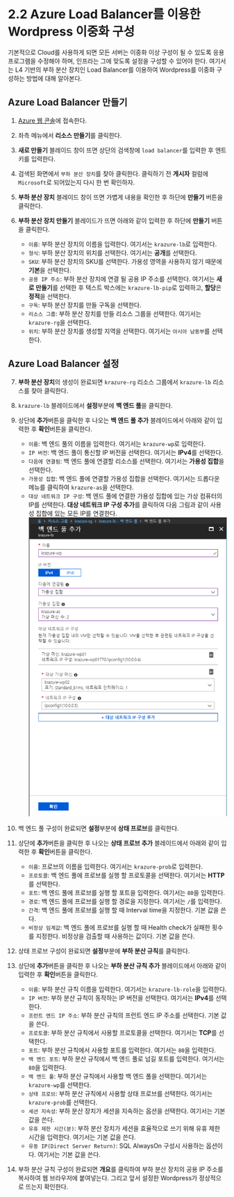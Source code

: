 # 2.2 Azure Load Balancer를 이용한 Wordpress 이중화 구성
기본적으로 Cloud를 사용하게 되면 모든 서버는 이중화 이상 구성이 될 수 있도록 응용프로그램을 수정해야 하며, 인프라는 그에 맞도록 설정을 구성할 수 있어야 한다. 여기서는 L4 기반의 부하 분산 장치인 Load Balancer를 이용하여 Wordpress를 이중화 구성하는 방법에 대해 알아본다.

## Azure Load Balancer 만들기
1. [Azure 웹 콘솔](https://portal.azure.com)에 접속한다.

2. 좌측 메뉴에서 **리소스 만들기**를 클릭한다.

3. **새로 만들기** 블레이드 창이 뜨면 상단의 검색창에 `load balancer`를 입력한 후 엔트키를 입력한다.

4. 검색된 화면에서 `부하 분산 장치`를 찾아 클릭한다. 클릭하기 전 **게시자** 컬럼에 `Microsoft`로 되어있는지 다시 한 번 확인하자.

5. **부하 분산 장치** 블레이드 창이 뜨면 가볍게 내용을 확인한 후 하단에 **만들기** 버튼을 클릭한다.

6. **부하 분산 장치 만들기** 블레이드가 뜨면 아래와 같이 입력한 후 하단에 **만들기** 버튼을 클릭한다.
    - `이름`: 부하 분산 장치의 이름을 입력한다. 여기서는 `krazure-lb`로 입력한다.
    - `형식`: 부하 분산 장치의 위치를 선택한다. 여기서는 **공개**를 선택한다.
    - `SKU`: 부하 분산 장치의 SKU를 선택한다. 가용성 영역을 사용하지 않기 때문에 **기본**을 선택한다.
    - `공용 IP 주소`: 부하 분산 장치에 연결 될 공용 IP 주소를 선택한다. 여기서는 **새로 만들기**를 선택한 후 텍스트 박스에는 `krazure-lb-pip`로 입력하고, **할당**은 **정적**을 선택한다.
    - `구독`: 부하 분산 장치를 만들 구독을 선택한다.
    - `리소스 그룹`: 부하 분산 장치를 만들 리소스 그룹을 선택한다. 여기서는 `krazure-rg`을 선택한다.
    - `위치`: 부하 분산 장치를 생성할 지역을 선택한다. 여기서는 `아시아 남동부`를 선택한다.

## Azure Load Balancer 설정
7. **부하 분산 장치**의 생성이 완료되면 `krazure-rg` 리소스 그룹에서 `krazure-lb` 리소스를 찾아 클릭한다.

8. `krazure-lb` 블레이드에서 **설정**부분에 **백 엔드 풀**을 클릭한다.

9. 상단에 **추가**버튼을 클릭한 후 나오는 **백 엔드 풀 추가** 블레이드에서 아래와 같이 입력한 후 **확인**버튼을 클릭한다.
    - `이름`: 백 엔드 풀의 이름을 입력한다. 여기서는 `krazure-wp`로 입력한다.
    - `IP 버전`: 백 엔드 풀이 통신할 IP 버전을 선택한다. 여기서는 **IPv4**를 선택한다.
    - `다음에 연결됨`: 백 엔드 풀에 연결할 리소스를 선택한다. 여기서는 **가용성 집합**을 선택한다.
    - `가용성 집합`: 백 엔드 풀에 연결할 가용성 집합을 선택한다. 여기서는 드롭다운 메뉴를 클릭하여 `krazure-as`을 선택한다.
    - `대상 네트워크 IP 구성`: 백 엔드 풀에 연결한 가용성 집합에 있는 가상 컴퓨터의 IP를 선택한다. **대상 네트워크 IP 구성 추가**를 클릭하여 다음 그림과 같이 사용성 집합에 있는 모든 IP를 연결한다.
    ![2.2.1_add_backend_pool](../images/2.2.1_add_backend_pool.PNG)

9. 백 엔드 풀 구성이 완료되면 **설정**부분에 **상태 프로브**를 클릭한다.

10. 상단에 **추가**버튼을 클릭한 후 나오는 **상태 프로브 추가** 블레이드에서 아래와 같이 입력한 후 **확인**버튼을 클릭한다.
    - `이름`: 프로브의 이름을 입력한다. 여기서는 `krazure-prob`로 입력한다.
    - `프로토콜`: 백 엔드 풀에 프로브를 실행 할 프로토콜을 선택한다. 여기서는 **HTTP**를 선택한다.
    - `포트`: 백 엔드 풀에 프로브를 실행 할 포트을 입력한다. 여기서는 `80`을 입력한다.
    - `경로`: 백 엔드 풀에 프로브를 실행 할 경로을 지정한다. 여기서는 `/`를 입력한다.
    - `간격`: 백 엔드 풀에 프로브를 실행 할 때 Interval time을 지정한다. 기본 값을 쓴다.
    - `비정상 임계값`: 백 엔드 풀에 프로브를 실행 할 때 Health check가 실패한 횟수를 지정한다. 비정상을 검출할 때 사용하는 값이다. 기본 값을 쓴다.

11. 상태 프로브 구성이 완료되면 **설정**부분에 **부하 분산 규칙**를 클릭한다.

12. 상단에 **추가**버튼을 클릭한 후 나오는 **부하 분산 규칙 추가** 블레이드에서 아래와 같이 입력한 후 **확인**버튼을 클릭한다.
    - `이름`: 부하 분산 규칙 이름을 입력한다. 여기서는 `krazure-lb-role`을 입력한다.
    - `IP 버전`: 부하 분산 규칙이 동작하는 IP 버전을 선택한다. 여기서는 **IPv4**를 선택한다.
    - `프런트 엔드 IP 주소`: 부하 분산 규칙의 프런트 엔드 IP 주소를 선택한다. 기본 값을 쓴다.
    - `프로토콜`: 부하 분산 규칙에서 사용할 프로토콜을 선택한다. 여기서는 **TCP**를 선택한다.
    - `포트`: 부하 분산 규칙에서 사용할 포트를 입력한다. 여기서는 `80`을 입력한다.
    - `백 엔드 포트`: 부하 분산 규칙에서 백 엔드 풀로 넘길 포트를 입력한다. 여기서는 `80`을 입력한다.
    - `백 엔드 풀`: 부하 분산 규칙에서 사용할 백 엔드 풀을 선택한다. 여기서는 `krazure-wp`를 선택한다.
    - `상태 프로브`: 부하 분산 규칙에서 사용할 상태 프로브를 선택한다. 여기서는 `krazure-prob`를 선택한다.
    - `세션 지속성`: 부하 분산 장치가 세션을 지속하는 옵션을 선택한다. 여기서는 기본 값을 쓴다.
    - `유휴 제한 시간(분)`: 부하 분산 장치가 세션을 효율적으로 쓰기 위해 유휴 제한 시간을 입력한다. 여기서는 기본 값을 쓴다.
    - `유동 IP(Direct Server Return)`: SQL AlwaysOn 구성시 사용하는 옵션이다. 여기서는 기본 값을 쓴다.

13. 부하 분산 규칙 구성이 완료되면 **개요**를 클릭하여 부하 분산 장치의 공용 IP 주소를 복사하여 웹 브라우저에 붙여넣는다. 그리고 앞서 설정한 Wordpress가 정상적으로 뜨는지 확인한다.